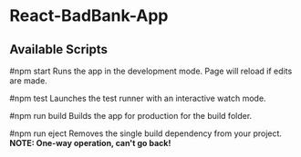 # React-BadBank-App
## Available Scripts
#npm start
Runs the app in the development mode. Page will reload if edits are made. 

#npm test
Launches the test runner with an interactive watch mode. 

#npm run build
Builds the app for production for the build folder. 

#npm run eject
Removes the single build dependency from your project. **NOTE: One-way operation, can't go back!** 
